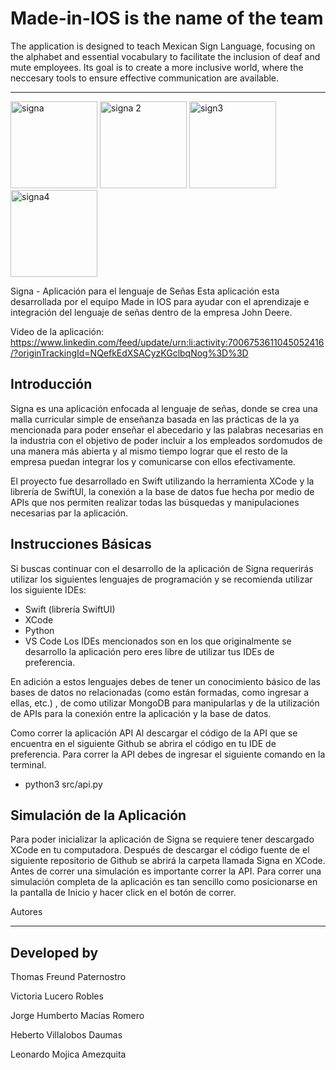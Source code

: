 # Made-in-IOS is the name of the team

The application is designed to teach Mexican Sign Language, focusing on the alphabet and essential vocabulary to facilitate the inclusion of deaf and mute employees. 
Its goal is to create a more inclusive world, where the neccesary tools to ensure effective communication are available.


--------------
<img width="139" alt="signa" src="https://github.com/themanfred/Made-in-IOS/assets/42932766/b7f329c2-568a-463f-8041-48ddf300b3de">
<img width="139" alt="signa 2" src="https://github.com/themanfred/Made-in-IOS/assets/42932766/4412736b-0c39-4103-9f73-eb6efdc2b208">
<img width="139" alt="sign3" src="https://github.com/themanfred/Made-in-IOS/assets/42932766/03bb81cc-335f-460d-811c-1a51b8a74813">
<img width="139" alt="signa4" src="https://github.com/themanfred/Made-in-IOS/assets/42932766/6c2d024f-bdc7-4521-a1fc-8f6f1d107d28">



Signa - Aplicación para el lenguaje de Señas
Esta aplicación esta desarrollada por el equipo Made in IOS para ayudar con el aprendizaje e integración del lenguaje de señas dentro de la empresa John Deere.

Video de la aplicación: https://www.linkedin.com/feed/update/urn:li:activity:7006753611045052416/?originTrackingId=NQefkEdXSACyzKGclbqNog%3D%3D

## Introducción
Signa es una aplicación enfocada al lenguaje de señas, donde se crea una malla curricular simple de enseñanza basada en las prácticas de la ya mencionada para poder enseñar el abecedario y las palabras necesarias en la industria con el objetivo de poder incluir a los empleados sordomudos de una manera más abierta y al mismo tiempo lograr que el resto de la empresa puedan integrar los y comunicarse con ellos efectivamente.

El proyecto fue desarrollado en Swift utilizando la herramienta XCode y la librería de SwiftUI, la conexión a la base de datos fue hecha por medio de APIs que nos permiten realizar todas las búsquedas y manipulaciones necesarias par la aplicación.

## Instrucciones Básicas
Si buscas continuar con el desarrollo de la aplicación de Signa requerirás utilizar los siguientes lenguajes de programación y se recomienda utilizar los siguiente IDEs:

- Swift (librería SwiftUI)
- XCode
- Python
- VS Code
Los IDEs mencionados son en los que originalmente se desarrollo la aplicación pero eres libre de utilizar tus IDEs de preferencia.

En adición a estos lenguajes debes de tener un conocimiento básico de las bases de datos no relacionadas (como están formadas, como ingresar a ellas, etc.) , de como utilizar MongoDB para manipularlas y de la utilización de APIs para la conexión entre la aplicación y la base de datos.

Como correr la aplicación
API
Al descargar el código de la API que se encuentra en el siguiente Github se abrira el código en tu IDE de preferencia. Para correr la API debes de ingresar el siguiente comando en la terminal.

- python3 src/api.py
  
## Simulación de la Aplicación
Para poder inicializar la aplicación de Signa se requiere tener descargado XCode en tu computadora. Después de descargar el código fuente de el siguiente repositorio de Github se abrirá la carpeta llamada Signa en XCode. Antes de correr una simulación es importante correr la API. Para correr una simulación completa de la aplicación es tan sencillo como posicionarse en la pantalla de Inicio y hacer click en el botón de correr.

Autores

---------------------

## Developed by
Thomas Freund Paternostro 

Victoria Lucero Robles 

Jorge Humberto Macías Romero 

Heberto Villalobos Daumas 

Leonardo Mojica Amezquita 
